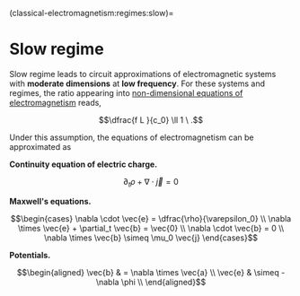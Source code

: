 (classical-electromagnetism:regimes:slow)=
# Slow regime

Slow regime leads to circuit approximations of electromagnetic systems with **moderate dimensions** at **low frequency**. For these systems and regimes, the ratio appearing into [non-dimensional equations of electromagnetism](classical-electromagnetism:regimes:non-dimensional) reads,

$$\dfrac{f L }{c_0} \ll 1 \ .$$

Under this assumption, the equations of electromagnetism can be approximated as

**Continuity equation of electric charge.**

  $$\partial_t \rho + \nabla \cdot \vec{j} = 0$$

**Maxwell's equations.**

  $$\begin{cases}
    \nabla \cdot \vec{e} = \dfrac{\rho}{\varepsilon_0} \\
    \nabla \times \vec{e} + \partial_t \vec{b} = \vec{0} \\ 
    \nabla \cdot \vec{b} = 0 \\
    \nabla \times \vec{b} \simeq \mu_0 \vec{j} 
  \end{cases}$$

**Potentials.**

   $$\begin{aligned}
      \vec{b} & = \nabla \times \vec{a} \\
      \vec{e} & \simeq - \nabla \phi \\
   \end{aligned}$$

